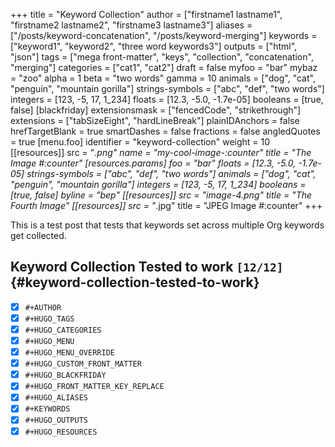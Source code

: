 +++
title = "Keyword Collection"
author = ["firstname1 lastname1", "firstname2 lastname2", "firstname3 lastname3"]
aliases = ["/posts/keyword-concatenation", "/posts/keyword-merging"]
keywords = ["keyword1", "keyword2", "three word keywords3"]
outputs = ["html", "json"]
tags = ["mega front-matter", "keys", "collection", "concatenation", "merging"]
categories = ["cat1", "cat2"]
draft = false
myfoo = "bar"
mybaz = "zoo"
alpha = 1
beta = "two words"
gamma = 10
animals = ["dog", "cat", "penguin", "mountain gorilla"]
strings-symbols = ["abc", "def", "two words"]
integers = [123, -5, 17, 1_234]
floats = [12.3, -5.0, -1.7e-05]
booleans = [true, false]
[blackfriday]
  extensionsmask = ["fencedCode", "strikethrough"]
  extensions = ["tabSizeEight", "hardLineBreak"]
  plainIDAnchors = false
  hrefTargetBlank = true
  smartDashes = false
  fractions = false
  angledQuotes = true
[menu.foo]
  identifier = "keyword-collection"
  weight = 10
[[resources]]
  src = "*.png"
  name = "my-cool-image-:counter"
  title = "The Image #:counter"
  [resources.params]
    foo = "bar"
    floats = [12.3, -5.0, -1.7e-05]
    strings-symbols = ["abc", "def", "two words"]
    animals = ["dog", "cat", "penguin", "mountain gorilla"]
    integers = [123, -5, 17, 1_234]
    booleans = [true, false]
    byline = "bep"
[[resources]]
  src = "image-4.png"
  title = "The Fourth Image"
[[resources]]
  src = "*.jpg"
  title = "JPEG Image #:counter"
+++

This is a test post that tests that keywords set across multiple Org
keywords get collected.


## Keyword Collection Tested to work <code>[12/12]</code> {#keyword-collection-tested-to-work}

-   [X] `#+AUTHOR`
-   [X] `#+HUGO_TAGS`
-   [X] `#+HUGO_CATEGORIES`
-   [X] `#+HUGO_MENU`
-   [X] `#+HUGO_MENU_OVERRIDE`
-   [X] `#+HUGO_CUSTOM_FRONT_MATTER`
-   [X] `#+HUGO_BLACKFRIDAY`
-   [X] `#+HUGO_FRONT_MATTER_KEY_REPLACE`
-   [X] `#+HUGO_ALIASES`
-   [X] `#+KEYWORDS`
-   [X] `#+HUGO_OUTPUTS`
-   [X] `#+HUGO_RESOURCES`
